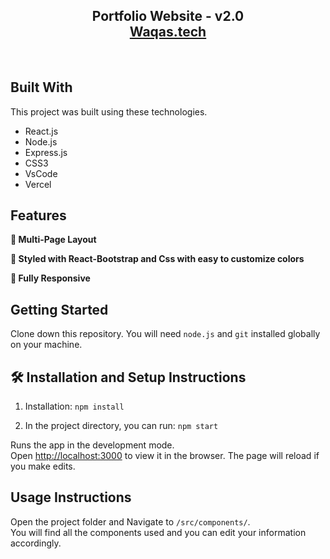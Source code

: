 <h2 align="center">
  Portfolio Website - v2.0<br/>
  <a href="https://aliwaqas333-github-io.vercel.app/" target="_blank">Waqas.tech</a>
</h2>
<!-- <div align="center">
  <img alt="Demo" src="./Images/readme-img1.png" />
</div> -->

<br/>


## Built With



This project was built using these technologies.

- React.js
- Node.js
- Express.js
- CSS3
- VsCode
- Vercel

## Features

**📖 Multi-Page Layout**

**🎨 Styled with React-Bootstrap and Css with easy to customize colors**

**📱 Fully Responsive**

## Getting Started

Clone down this repository. You will need `node.js` and `git` installed globally on your machine.

## 🛠 Installation and Setup Instructions

1. Installation: `npm install`

2. In the project directory, you can run: `npm start`

Runs the app in the development mode.\
Open [http://localhost:3000](http://localhost:3000) to view it in the browser.
The page will reload if you make edits.

## Usage Instructions

Open the project folder and Navigate to `/src/components/`. <br/>
You will find all the components used and you can edit your information accordingly.
